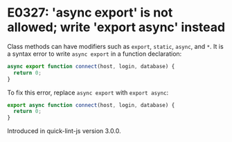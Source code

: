 # E0327: 'async export' is not allowed; write 'export async' instead

Class methods can have modifiers such as `export`, `static`, `async`, and `*`. It is a
syntax error to write `async export` in a function declaration:

```javascript
async export function connect(host, login, database) {
  return 0;
}
```

To fix this error, replace `async export` with `export async`:

```javascript
export async function connect(host, login, database) {
  return 0;
}
```

Introduced in quick-lint-js version 3.0.0.
